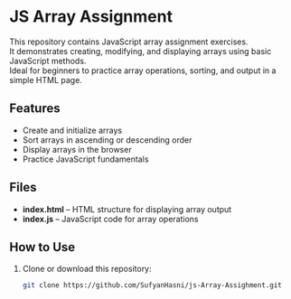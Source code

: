 # JS Array Assignment

This repository contains JavaScript array assignment exercises.  
It demonstrates creating, modifying, and displaying arrays using basic JavaScript methods.  
Ideal for beginners to practice array operations, sorting, and output in a simple HTML page.

## Features
- Create and initialize arrays
- Sort arrays in ascending or descending order
- Display arrays in the browser
- Practice JavaScript fundamentals

## Files
- **index.html** – HTML structure for displaying array output
- **index.js** – JavaScript code for array operations

## How to Use
1. Clone or download this repository:
   ```bash
   git clone https://github.com/SufyanHasni/js-Array-Assighment.git
